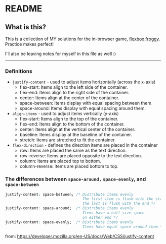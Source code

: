 # README

## What is this? 
This is a collection of MY solutions for the in-browser game, [flexbox froggy](https://flexboxfroggy.com/). Practice makes perfect! 

I'll also be leaving notes for myself in this file as well :) 

-----


### Definitions

- `justify-content` - used to adjust items horizontally (across the x-axis)
   - flex-start: Items align to the left side of the container.
   - flex-end: Items align to the right side of the container.
   - center: Items align at the center of the container.
   - space-between: Items display with equal spacing between them.
   - space-around: Items display with equal spacing around them.
- `align-items` - used to adjust items vertically (y-axis)
    - flex-start: Items align to the top of the container.
    - flex-end: Items align to the bottom of the container.
    - center: Items align at the vertical center of the container.
    - baseline: Items display at the baseline of the container.
    - stretch: Items are stretched to fit the container.
- `flex-direction` - defines the direction items are placed in the container
    - row: Items are placed the same as the text direction.
    - row-reverse: Items are placed opposite to the text direction.
    - column: Items are placed top to bottom.
    - column-reverse: Items are placed bottom to top.

### The differences between `space-around,` `space-evenly`, and `space-between`

```css
justify-content: space-between; /* Distribute items evenly
                                   The first item is flush with the start,
                                   the last is flush with the end */
justify-content: space-around;  /* Distribute items evenly
                                   Items have a half-size space
                                   on either end */
justify-content: space-evenly;  /* Distribute items evenly
                                   Items have equal space around them */ 
```
from: https://developer.mozilla.org/en-US/docs/Web/CSS/justify-content


